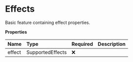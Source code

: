 # Effects

Basic feature containing effect properties.

**Properties**

| Name   | Type             | Required | Description |
| :----- | :--------------- | :------- | :---------- |
| effect | SupportedEffects | ❌       |             |

<!-- This file was generated by liblab | https://liblab.com/ -->
